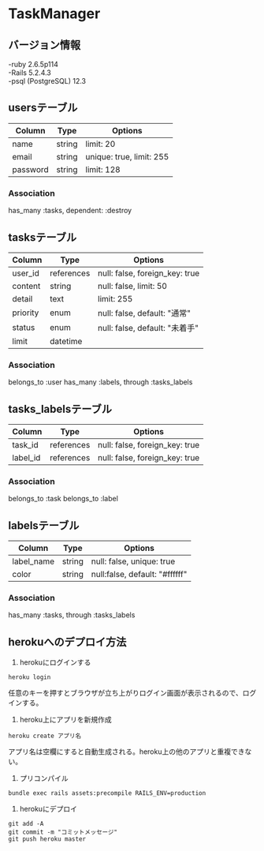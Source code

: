 # TaskManager
## バージョン情報
-ruby 2.6.5p114  
-Rails 5.2.4.3  
-psql (PostgreSQL) 12.3  

## usersテーブル
|Column|Type|Options|
|------|----|-------|
|name|string|limit: 20|
|email|string|unique: true, limit: 255|
|password|string|limit: 128|
### Association
has_many :tasks, dependent: :destroy

## tasksテーブル
|Column|Type|Options|
|------|----|-------|
|user_id|references|null: false, foreign_key: true|
|content|string|null: false, limit: 50|
|detail|text|limit: 255|
|priority|enum|null: false, default: "通常"|
|status|enum|null: false, default: "未着手"|
|limit|datetime|
### Association
belongs_to :user
has_many :labels, through :tasks_labels

## tasks_labelsテーブル
|Column|Type|Options|
|------|----|-------|
|task_id|references|null: false, foreign_key: true|
|label_id|references|null: false, foreign_key: true|
### Association
belongs_to :task
belongs_to :label

## labelsテーブル
|Column|Type|Options|
|------|----|-------|
|label_name|string|null: false, unique: true|
|color|string|null:false, default: "#ffffff"|
### Association
has_many :tasks, through :tasks_labels

## herokuへのデプロイ方法
1. herokuにログインする  
```
heroku login
```
任意のキーを押すとブラウザが立ち上がりログイン画面が表示されるので、ログインする。  
1. heroku上にアプリを新規作成  
```
heroku create アプリ名
```
アプリ名は空欄にすると自動生成される。heroku上の他のアプリと重複できない。  
1. プリコンパイル  
```
bundle exec rails assets:precompile RAILS_ENV=production
```
1. herokuにデプロイ  
```
git add -A
git commit -m "コミットメッセージ"
git push heroku master
```
